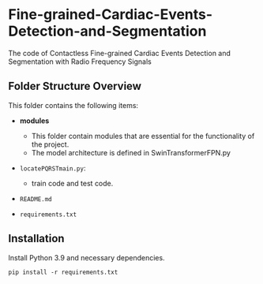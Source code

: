 # Fine-grained-Cardiac-Events-Detection-and-Segmentation
The code of Contactless Fine-grained Cardiac Events Detection and Segmentation with Radio Frequency Signals

## Folder Structure Overview

This folder contains the following items:
- **modules**
  - This folder contain modules that are essential for the functionality of the project.
  - The model architecture is defined in SwinTransformerFPN.py
  
- `locatePQRSTmain.py`: 
  - train code and test code.

- `README.md`
- `requirements.txt`


## Installation
Install Python 3.9 and necessary dependencies.
```shell
pip install -r requirements.txt 
```
